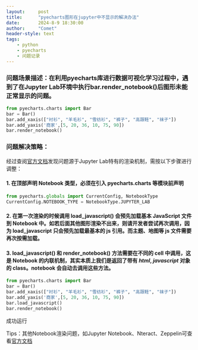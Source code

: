 ```yaml
---
layout:     post
title:      "pyecharts图形在jupyter中不显示的解决办法"
date:       2024-8-9 18:30:00
author:     "Comet"
header-style: text
tags:
    - python
    - pyecharts
    - 问题记录
---
```



### 问题场景描述：在利用pyecharts库进行数据可视化学习过程中，遇到了在Jupyter Lab环境中执行bar.render_notebook()后图形未能正常显示的问题。
```python
from pyecharts.charts import Bar
bar = Bar()
bar.add_xaxis(["衬衫", "羊毛衫", "雪纺衫", "裤子", "高跟鞋", "袜子"])
bar.add_yaxis('商家',[5, 20, 36, 10, 75, 90])
bar.render_notebook()
```

### 问题解决策略：

经过查阅<a href="https://pyecharts.org/#/zh-cn/notebook?id=jupyter-lab" target="_blank">官方文档</a>发现问题源于Jupyter Lab特有的渲染机制，需按以下步骤进行调整：
#### 1. 在顶部声明 Notebook 类型，必须在引入 pyecharts.charts 等模块前声明
```python
from pyecharts.globals import CurrentConfig, NotebookType
CurrentConfig.NOTEBOOK_TYPE = NotebookType.JUPYTER_LAB
```
#### 2. 在第一次渲染的时候调用 load_javascript() 会预先加载基本 JavaScript 文件到 Notebook 中。如若后面其他图形渲染不出来，则请开发者尝试再次调用，因为 load_javascript 只会预先加载最基本的 js 引用。而主题、地图等 js 文件需要再次按需加载。
#### 3. load_javascript() 和 render_notebook() 方法需要在不同的 cell 中调用，这是 Notebook 的内联机制，其实本质上我们是返回了带有 _html_, _javascript_ 对象的 class。notebook 会自动去调用这些方法。
```python
from pyecharts.charts import Bar
bar = Bar()
bar.add_xaxis(["衬衫", "羊毛衫", "雪纺衫", "裤子", "高跟鞋", "袜子"])
bar.add_yaxis('商家',[5, 20, 36, 10, 75, 90])
bar.load_javascript()
bar.render_notebook()
```
成功运行

Tips：其他Notebook渲染问题，如Jupyter Notebook、Nteract、Zeppelin可查看<a href="https://pyecharts.org/#/zh-cn/notebook" target=":_blank">官方文档</a>
